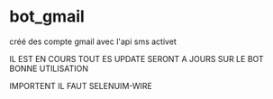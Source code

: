 # bot_gmail
créé des compte gmail avec l'api sms activet 


IL EST EN COURS TOUT ES UPDATE SERONT A JOURS SUR LE BOT BONNE UTILISATION 

IMPORTENT IL FAUT SELENUIM-WIRE
